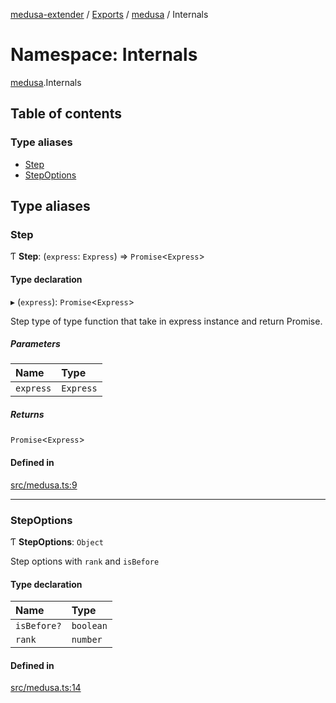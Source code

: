 [medusa-extender](../README.md) / [Exports](../modules.md) / [medusa](medusa.md) / Internals

# Namespace: Internals

[medusa](medusa.md).Internals

## Table of contents

### Type aliases

- [Step](medusa.Internals.md#step)
- [StepOptions](medusa.Internals.md#stepoptions)

## Type aliases

### Step

Ƭ **Step**: (`express`: `Express`) => `Promise`<`Express`\>

#### Type declaration

▸ (`express`): `Promise`<`Express`\>

Step type of type function that take in express instance and return Promise<Express>.

##### Parameters

| Name | Type |
| :------ | :------ |
| `express` | `Express` |

##### Returns

`Promise`<`Express`\>

#### Defined in

[src/medusa.ts:9](https://github.com/adrien2p/medusa-extender/blob/682c80d/src/medusa.ts#L9)

___

### StepOptions

Ƭ **StepOptions**: `Object`

Step options with `rank` and `isBefore`

#### Type declaration

| Name | Type |
| :------ | :------ |
| `isBefore?` | `boolean` |
| `rank` | `number` |

#### Defined in

[src/medusa.ts:14](https://github.com/adrien2p/medusa-extender/blob/682c80d/src/medusa.ts#L14)
